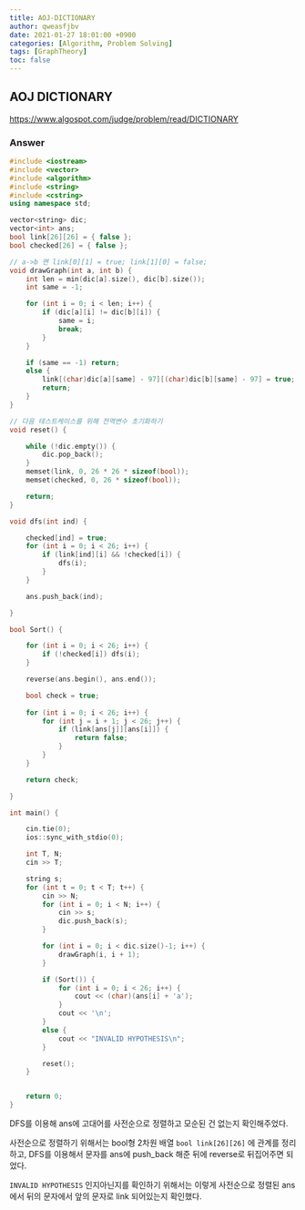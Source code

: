 ```yaml
---
title: AOJ-DICTIONARY
author: qweasfjbv
date: 2021-01-27 18:01:00 +0900
categories: [Algorithm, Problem Solving]
tags: [GraphTheory]
toc: false
---
```


## AOJ DICTIONARY

<https://www.algospot.com/judge/problem/read/DICTIONARY>

### Answer

```cpp
#include <iostream>
#include <vector>
#include <algorithm>
#include <string>
#include <cstring>
using namespace std;

vector<string> dic;
vector<int> ans;
bool link[26][26] = { false };
bool checked[26] = { false };

// a->b 면 link[0][1] = true; link[1][0] = false;
void drawGraph(int a, int b) {
	int len = min(dic[a].size(), dic[b].size());
	int same = -1;

	for (int i = 0; i < len; i++) {
		if (dic[a][i] != dic[b][i]) {
			same = i;
			break;
		}
	}

	if (same == -1) return;
	else {
		link[(char)dic[a][same] - 97][(char)dic[b][same] - 97] = true;
		return;
	}
}

// 다음 테스트케이스를 위해 전역변수 초기화하기
void reset() {

	while (!dic.empty()) {
		dic.pop_back();
	}
	memset(link, 0, 26 * 26 * sizeof(bool));
	memset(checked, 0, 26 * sizeof(bool));

	return;
}

void dfs(int ind) {

	checked[ind] = true;
	for (int i = 0; i < 26; i++) {
		if (link[ind][i] && !checked[i]) {
			dfs(i);
		}
	}

	ans.push_back(ind);

}

bool Sort() {

	for (int i = 0; i < 26; i++) {
		if (!checked[i]) dfs(i);
	}

	reverse(ans.begin(), ans.end());

	bool check = true;
	
	for (int i = 0; i < 26; i++) {
		for (int j = i + 1; j < 26; j++) {
			if (link[ans[j]][ans[i]]) {
				return false;
			}
		}
	}

	return check;

}

int main() {

	cin.tie(0);
	ios::sync_with_stdio(0);

	int T, N;
	cin >> T;

	string s;
	for (int t = 0; t < T; t++) {
		cin >> N;
		for (int i = 0; i < N; i++) {
			cin >> s;
			dic.push_back(s);
		}

		for (int i = 0; i < dic.size()-1; i++) {
			drawGraph(i, i + 1);
		}

		if (Sort()) {
			for (int i = 0; i < 26; i++) {
				cout << (char)(ans[i] + 'a');
			}
			cout << '\n';
		}
		else {
			cout << "INVALID HYPOTHESIS\n";
		}

		reset();
	}


	return 0;
}
```

DFS를 이용해 ans에 고대어를 사전순으로 정렬하고 모순된 건 없는지 확인해주었다.

사전순으로 정렬하기 위해서는 bool형 2차원 배열 `bool link[26][26]` 에 관계를 정리하고, DFS를 이용해서 문자를 ans에 push_back 해준 뒤에 reverse로 뒤집어주면 되었다.

`INVALID HYPOTHESIS` 인지아닌지를 확인하기 위해서는 이렇게 사전순으로 정렬된 ans에서 뒤의 문자에서 앞의 문자로 link 되어있는지 확인했다.